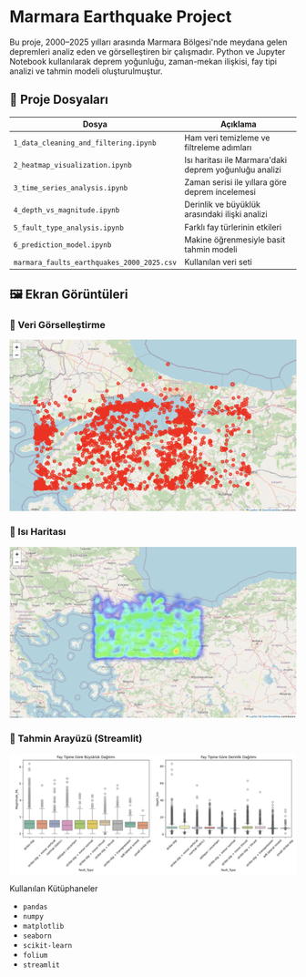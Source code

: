 # Marmara Earthquake Project

Bu proje, 2000–2025 yılları arasında Marmara Bölgesi'nde meydana gelen depremleri analiz eden ve görselleştiren bir çalışmadır. Python ve Jupyter Notebook kullanılarak deprem yoğunluğu, zaman-mekan ilişkisi, fay tipi analizi ve tahmin modeli oluşturulmuştur.


## 📁 Proje Dosyaları

| Dosya | Açıklama |
|------|----------|
| `1_data_cleaning_and_filtering.ipynb` | Ham veri temizleme ve filtreleme adımları |
| `2_heatmap_visualization.ipynb` | Isı haritası ile Marmara'daki deprem yoğunluğu analizi |
| `3_time_series_analysis.ipynb` | Zaman serisi ile yıllara göre deprem incelemesi |
| `4_depth_vs_magnitude.ipynb` | Derinlik ve büyüklük arasındaki ilişki analizi |
| `5_fault_type_analysis.ipynb` | Farklı fay türlerinin etkileri |
| `6_prediction_model.ipynb` | Makine öğrenmesiyle basit tahmin modeli |
|`marmara_faults_earthquakes_2000_2025.csv` | Kullanılan veri seti |


## 🖼️ Ekran Görüntüleri

### 🔹 Veri Görselleştirme
![Ekran Görüntüsü 1](ekran1.png)

### 🔹 Isı Haritası
![Ekran Görüntüsü 2](ekran2.png)

### 🔹 Tahmin Arayüzü (Streamlit)
![Ekran Görüntüsü 3](ekran3.png)

Kullanılan Kütüphaneler

- `pandas`
- `numpy`
- `matplotlib`
- `seaborn`
- `scikit-learn`
- `folium`
- `streamlit`

